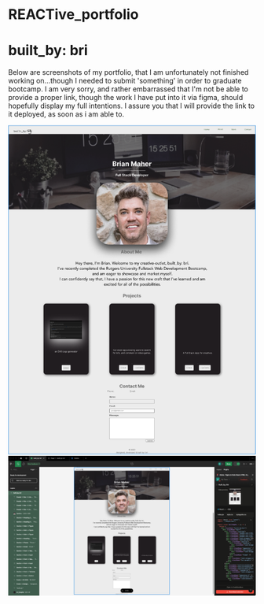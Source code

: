 # REACTive_portfolio
# built_by: bri

Below are screenshots of my portfolio, that I am unfortunately not finished working on...though I needed to submit 'something' in order to graduate bootcamp. 
I am very sorry, and rather embarrassed that I'm not be able to provide a proper link, though the work I have put into it via figma, should hopefully display my full intentions. I assure you that I will provide the link to it deployed, as soon as i am able to.


![built_by: bri](<REACTive_portfolio/src/assets/built_by_bri 2.png>)
![built_by: bri](<REACTive_portfolio/src/assets/built_by_bri-Figma 2.png>)